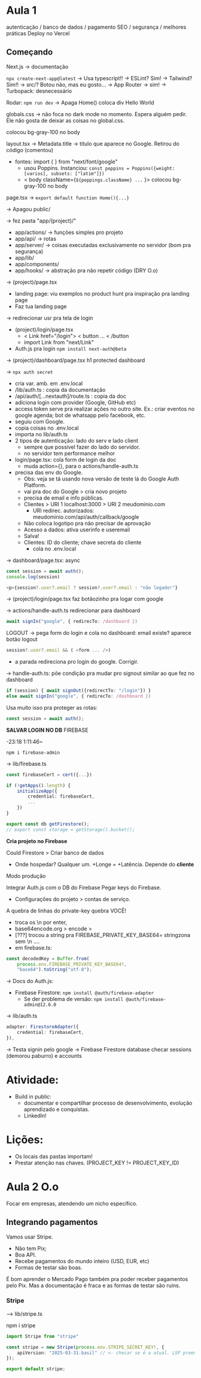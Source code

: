 # Aula 1

autenticação / banco de dados / pagamento
SEO / segurança / melhores práticas
Deploy no Vercel

## Começando

Next.js -> documentação

`npx create-next-app@latest`
-> Usa typescript!!
-> ESLint? Sim!
-> Tailwind? Sim!!
-> src/? Botou não, mas eu gosto...
-> App Router -> sim!
-> Turbopack: desnecessário

Rodar: `npm run dev`
-> Apaga Home() coloca div Hello World

globals.css -> não foca no dark mode no momento. Espera alguém pedir. Ele não gosta de deixar as coisas no global.css.

colocou bg-gray-100 no body

layout.tsx -> Metadata.title -> título que aparece no Google. Retirou do código (comentou)
- fontes: import { } from "next/font/google"
	- usou Poppins. Instanciou: `const poppins = Poppins({weight: [varios], subsets: ["latim"]})`
	- < body className={`${poppings.className} ...` }>
colocou bg-gray-100 no body

page.tsx -> `export default function Home(){...}`

-> Apagou public/

-> fez pasta "app/(project)/"
- app/actions/ -> funções simples pro projeto
- app/api/ -> rotas
- app/server/ -> coisas executadas exclusivamente no servidor (bom pra segurança)
- app/lib/
- app/components/
- app/hooks/ -> abstração pra não repetir código (DRY O.o)

-> (project)/page.tsx
- landing page: viu exemplos no product hunt pra inspiração pra landing page
- Faz tua landing page

-> redirecionar usr pra tela de login
- (project)/login/page.tsx
	- < Link href="/login"> < button ... < /button
	- import Link from "next/Link"
- Auth.js pra login `npm install next-auth@beta`

-> (project)/dashboard/page.tsx
h1 protected dashboard

-> `npx auth secret`
- cria var. amb. em .env.local
- /lib/auth.ts : copia da documentação
- /api/auth/[...nextauth]/route.ts : copia da doc
- adiciona login com provider (Google, GitHub etc)
- access token serve pra realizar ações no outro site. Ex.: criar eventos no google agenda; bot de whatsapp pelo facebook, etc.
- seguiu com Google.
- copia coisas no .env.local
- importa no lib/auth.ts
- 2 tipos de autenticação: lado do serv e lado client
	- sempre que possível fazer do lado do servidor.
	- no servidor tem performance melhor
- login/page.tsx: cola form de login da doc
	- muda action={}, para o actions/handle-auth.ts
- precisa das env do Google.
	- Obs: veja se tá usando nova versão de teste lá do Google Auth Platform.
	- vai pra doc do Google > cria novo projeto
	- precisa de email e info públicas.
	- Clientes > URI 1 localhost:3000 > URI 2 meudominio.com
		- URI redirec. autorizados: meudominio.com/api/auth/callback/google
	- Não coloca logotipo pra não precisar de aprovação
	- Acesso a dados: ativa userinfo e useremail
	- Salva!
	- Clientes: ID do cliente; chave secreta do cliente
		- cola no .env.local

-> dashboard/page.tsx:
async
```typescript
const session = await auth();
console.log(session)

<p>{session?.user?.email ? session?.user?.email : "não logado!"}
```

-> (project)/login/page.tsx
faz botãozinho pra logar com google

-> actions/handle-auth.ts
redirecionar para dashboard
```typescript
await signIn("google", { redirecTo: /dashboard })
```

LOGOUT
-> pega form do login e cola no dashboard:
email existe? aparece botão logout
```typescript
session?.user?.email && ( <form ... />)
```
- a parada redireciona pro login do google. Corrigir.

-> handle-auth.ts:
põe condição pra mudar pro signout
similar ao que fez no dashboard
```typescript
if (session) { await signOut({redirectTo: "/login"}) }
else await signIn("google", { redirecTo: /dashboard })
```

Usa muito isso pra proteger as rotas:
```typescript
const session = await auth();
```

**SALVAR LOGIN NO DB**
FIREBASE

-23:18
1:11:46~

`npm i firebase-admin`

-> lib/firebase.ts
```ts
const firebaseCert = cert({...})

if (!getApps().length) {
	initializeApp({
		credential: firebaseCert,
		...
	})
}

export const db getFirestore();
// export const storage = getStorage().bucket();
```

**Cria projeto no Firebase**

Could Firestore > Criar banco de dados
- Onde hospedar? Qualquer um. +Longe = +Latência. Depende do **cliente**

Modo produção

Integrar Auth.js com o DB do Firebase
Pegar keys do Firebase.
- Configurações do projeto > contas de serviço.

A quebra de linhas do private-key quebra VOCÊ!
- troca os \n por enter, 
- base64encode.org > encode > 
- [???] trocou a string pra FIREBASE_PRIVATE_KEY_BASE64= stringzona sem \n ....
- em firebase.ts: 
```ts
const decodedKey = Buffer.from(
	process.env.FIREBASE_PRIVATE_KEY_BASE64!,
	"base64").toString("utf-8");
```

-> Docs do Auth.js:
- Firebase Firestore: `npm install @auth/firebase-adapter`
	- Se der problema de versão: `npm install @auth/firebase-admin@12.6.0`

-> lib/auth.ts
```ts
adapter: FirestoreAdapter({
	credential: firebaseCert,
}),
```

-> Testa signin pelo google
-> Firebase Firestore database
checar sessions (demorou paburro) e accounts

# Atividade:
- Build in public:
	- documentar e compartilhar processo de desenvolvimento, evolução aprendizado e conquistas.
	- LinkedIn!

# Lições:
- Os locais das pastas importam!
- Prestar atenção nas chaves.
	(PROJECT_KEY != PROJECT_KEY_ID)

# Aula 2 O.o

Focar em empresas, atendendo um nicho específico.

## Integrando pagamentos

Vamos usar Stripe.

- Não tem Pix;
- Boa API.
- Recebe pagamentos do mundo inteiro (USD, EUR, etc)
- Formas de testar são boas.

É bom aprender o Mercado Pago também pra poder receber pagamentos pelo Pix.
Mas a documentação é fraca e as formas de testar são ruins.

### Stripe

--> lib/stripe.ts

npm i stripe

```ts
import Stripe from "stripe"

const stripe = new Stripe(process.env.STRIPE_SECRET_KEY!, {
    apiVersion: "2025-03-31.basil" // <- checar se é a atual. LSP preenche
});

export default stripe;
```




